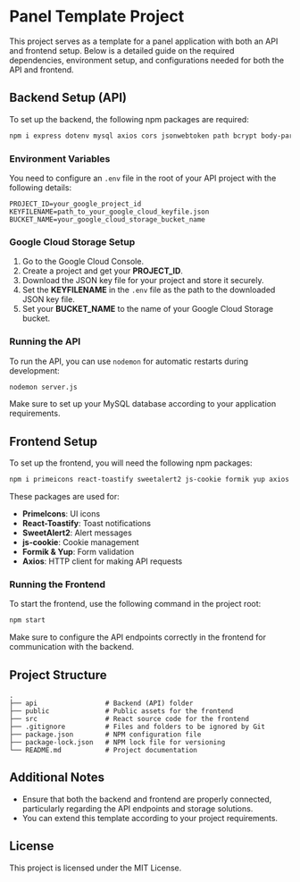 
# Panel Template Project

This project serves as a template for a panel application with both an API and frontend setup. Below is a detailed guide on the required dependencies, environment setup, and configurations needed for both the API and frontend.

## Backend Setup (API)

To set up the backend, the following npm packages are required:

```bash
npm i express dotenv mysql axios cors jsonwebtoken path bcrypt body-parser cookie-parser express-session @google-cloud/storage nodemon
```

### Environment Variables
You need to configure an `.env` file in the root of your API project with the following details:

```
PROJECT_ID=your_google_project_id
KEYFILENAME=path_to_your_google_cloud_keyfile.json
BUCKET_NAME=your_google_cloud_storage_bucket_name
```

### Google Cloud Storage Setup

1. Go to the Google Cloud Console.
2. Create a project and get your **PROJECT_ID**.
3. Download the JSON key file for your project and store it securely.
4. Set the **KEYFILENAME** in the `.env` file as the path to the downloaded JSON key file.
5. Set your **BUCKET_NAME** to the name of your Google Cloud Storage bucket.

### Running the API

To run the API, you can use `nodemon` for automatic restarts during development:

```bash
nodemon server.js
```

Make sure to set up your MySQL database according to your application requirements.

## Frontend Setup

To set up the frontend, you will need the following npm packages:

```bash
npm i primeicons react-toastify sweetalert2 js-cookie formik yup axios quill primereact
```

These packages are used for:

- **PrimeIcons**: UI icons
- **React-Toastify**: Toast notifications
- **SweetAlert2**: Alert messages
- **js-cookie**: Cookie management
- **Formik & Yup**: Form validation
- **Axios**: HTTP client for making API requests

### Running the Frontend

To start the frontend, use the following command in the project root:

```bash
npm start
```

Make sure to configure the API endpoints correctly in the frontend for communication with the backend.

## Project Structure

```
.
├── api                 # Backend (API) folder
├── public              # Public assets for the frontend
├── src                 # React source code for the frontend
├── .gitignore          # Files and folders to be ignored by Git
├── package.json        # NPM configuration file
├── package-lock.json   # NPM lock file for versioning
└── README.md           # Project documentation
```

## Additional Notes

- Ensure that both the backend and frontend are properly connected, particularly regarding the API endpoints and storage solutions.
- You can extend this template according to your project requirements.

## License

This project is licensed under the MIT License.
